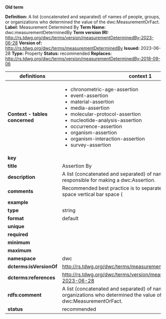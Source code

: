 **Old term**

**Definition:** A list (concatenated and separated) of names of people, groups, or organizations who determined the value of the dwc:MeasurementOrFact.
**Label:** Measurement Determined By
**Term Name:** dwc:measurementDeterminedBy
**Term version IRI:** http://rs.tdwg.org/dwc/terms/version/measurementDeterminedBy-2023-06-28
**Version of:** http://rs.tdwg.org/dwc/terms/measurementDeterminedBy
**Issued:** 2023-06-28
**Type:** Property
**Status:** recommended
**Replaces:** http://rs.tdwg.org/dwc/terms/version/measurementDeterminedBy-2018-09-06


| definitions | context 1 |
|-|-|
| **Context - tables concerned** | <ul><li>chronometric-age-assertion</li><li>event-assertion</li><li>material-assertion</li><li>media-assertion</li><li>molecular-protocol-assertion</li><li>nucleotide-analysis-assertion</li><li>occurrence-assertion</li><li>organism-assertion</li><li>organism-interaction-assertion</li><li>survey-assertion</li></ul> |
| **key** |  |
| **title** | Assertion By |
| **description** | A list (concatenated and separated) of names of dcterms:Agents responsible for making a dwc:Assertion. |
| **comments** | Recommended best practice is to separate the values in a list with space vertical bar space ( | ). |
| **example** |  |
| **type** | string |
| **format** | default |
| **unique** |  |
| **required** |  |
| **minimum** |  |
| **maximum** |  |
| **namespace** | dwc |
| **dcterms:isVersionOf** | http://rs.tdwg.org/dwc/terms/measurementDeterminedBy |
| **dcterms:references** | http://rs.tdwg.org/dwc/terms/version/measurementDeterminedBy-2023-06-28 |
| **rdfs:comment** | A list (concatenated and separated) of names of people, groups, or organizations who determined the value of the dwc:MeasurementOrFact. |
| **status** | recommended |
